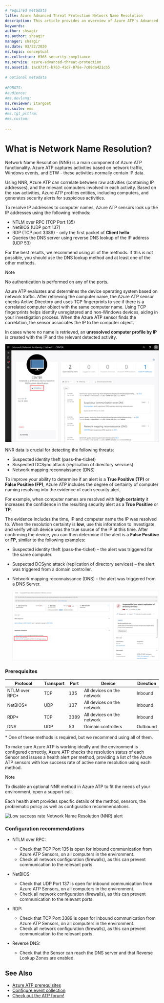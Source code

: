 ```yaml
---
# required metadata
title: Azure Advanced Threat Protection Network Name Resolution
description: This article provides an overview of Azure ATP's Advanced Network Name Resolution functionality and uses.
keywords:
author: shsagir
ms.author: shsagir
manager: shsagir
ms.date: 03/22/2020
ms.topic: conceptual
ms.collection: M365-security-compliance
ms.service: azure-advanced-threat-protection
ms.assetid: 1ac873fc-b763-41d7-878e-7c08da421cb5

# optional metadata

#ROBOTS:
#audience:
#ms.devlang:
ms.reviewer: itargoet
ms.suite: ems
#ms.tgt_pltfrm:
#ms.custom:

---
```


# What is Network Name Resolution?

Network Name Resolution (NNR) is a main component of  Azure ATP functionality. Azure ATP captures activities based on network traffic, Windows events, and ETW - these activities normally contain IP data.

Using NNR, Azure ATP can correlate between raw activities (containing IP addresses), and the relevant computers involved in each activity. Based on the raw activities, Azure ATP profiles entities, including computers, and generates security alerts for suspicious activities.

To resolve IP addresses to computer names, Azure ATP sensors look up the IP addresses using the following methods:

- NTLM over RPC (TCP Port 135)
- NetBIOS (UDP port 137)
- RDP (TCP port 3389) - only the first packet of **Client hello**
- Queries the DNS server using reverse DNS lookup of the IP address (UDP 53)

For the best results, we recommend using all of the methods. If this is not possible, you should use the DNS lookup method and at least one of the other methods.

> [!NOTE]
> No authentication is performed on any of the ports.

Azure ATP evaluates and determines the device operating system based on network traffic. After retrieving the computer name, the Azure ATP sensor checks Active Directory and uses TCP fingerprints to see if there is a correlated computer object with the same computer name. Using TCP fingerprints helps identify unregistered and non-Windows devices, aiding in your investigation process.
When the Azure ATP sensor finds the correlation, the sensor associates the IP to the computer object.

In cases where no name is retrieved, an **unresolved computer profile by IP** is created with the IP and the relevant detected activity.

![Unresolved computer profile](media/unresolved-computer-profile.png)

NNR data is crucial for detecting the following threats:

- Suspected identity theft (pass-the-ticket)
- Suspected DCSync attack (replication of directory services)
- Network mapping reconnaissance (DNS)

To improve your ability to determine if an alert is a **True Positive (TP)** or **False Positive (FP)**, Azure ATP includes the degree of certainty of computer naming resolving into the evidence of each security alert.

For example, when computer names are resolved with  **high certainty** it increases the confidence in the resulting security alert as a **True Positive** or **TP**.

The evidence includes the time, IP and computer name the IP was resolved to. When the resolution certainty is **low**, use this information to investigate and verify which device was the true source of the IP at this time.
After confirming the device, you can then determine if the alert is a **False Positive** or **FP**, similar to the following examples:

- Suspected identity theft (pass-the-ticket) – the alert was triggered for the same computer.
- Suspected DCSync attack (replication of directory services) – the alert was triggered from a domain controller.
- Network mapping reconnaissance (DNS) – the alert was triggered from a DNS Server.

    ![Evidence certainty](media/nnr-high-certainty.png)

### Prerequisites

|Protocol|Transport|Port|Device|Direction|
|--------|--------|------|-------|------|
|NTLM over RPC*|TCP|135|All devices on the network|Inbound|
|NetBIOS*|UDP|137|All devices on the network|Inbound|
|RDP*|TCP|3389|All devices on the network|Inbound|
|DNS|UDP|53|Domain controllers|Outbound|

\* One of these methods is required, but we recommend using all of them.

To make sure Azure ATP is working ideally and the environment is configured correctly, Azure ATP checks the resolution status of each Sensor and issues a health alert per method, providing a list of the Azure ATP sensors with low success rate of active name resolution using each method.

> [!NOTE]
> To disable an optional NNR method in Azure ATP to fit the needs of your environment, open a support call.

Each health alert provides specific details of the method, sensors, the problematic policy as well as configuration recommendations.

![Low success rate Network Name Resolution (NNR) alert](media/atp-nnr-success-rate.png)

### Configuration recommendations

- NTLM over RPC:
  - Check that TCP Port 135 is open for inbound communication from Azure ATP Sensors, on all computers in the environment.
  - Check all network configuration (firewalls), as this can prevent communication to the relevant ports.

- NetBIOS:
  - Check that UDP Port 137 is open for inbound communication from Azure ATP Sensors, on all computers in the environment.
  - Check all network configuration (firewalls), as this can prevent communication to the relevant ports.
- RDP:
  - Check that TCP Port 3389 is open for inbound communication from Azure ATP Sensors, on all computers in the environment.
  - Check all network configuration (firewalls), as this can prevent communication to the relevant ports.
- Reverse DNS:
  - Check that the Sensor can reach the DNS server and that Reverse Lookup Zones are enabled.

## See Also

- [Azure ATP prerequisites](atp-prerequisites.md)
- [Configure event collection](configure-event-collection.md)
- [Check out the ATP forum!](https://aka.ms/azureatpcommunity)
